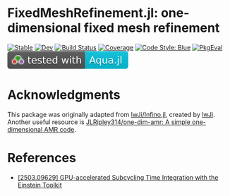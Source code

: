 # FixedMeshRefinement.jl: one-dimensional fixed mesh refinement

[![Stable](https://img.shields.io/badge/docs-stable-blue.svg)](https://AuroraDysis.github.io/FixedMeshRefinement.jl/stable/)
[![Dev](https://img.shields.io/badge/docs-dev-blue.svg)](https://AuroraDysis.github.io/FixedMeshRefinement.jl/dev/)
[![Build Status](https://github.com/AuroraDysis/FixedMeshRefinement.jl/actions/workflows/CI.yml/badge.svg?branch=main)](https://github.com/AuroraDysis/FixedMeshRefinement.jl/actions/workflows/CI.yml?query=branch%3Amain)
[![Coverage](https://codecov.io/gh/AuroraDysis/FixedMeshRefinement.jl/branch/main/graph/badge.svg)](https://codecov.io/gh/AuroraDysis/FixedMeshRefinement.jl)
[![Code Style: Blue](https://img.shields.io/badge/code%20style-blue-4495d1.svg)](https://github.com/invenia/BlueStyle)
[![PkgEval](https://JuliaCI.github.io/NanosoldierReports/pkgeval_badges/B/FixedMeshRefinement.svg)](https://JuliaCI.github.io/NanosoldierReports/pkgeval_badges/B/FixedMeshRefinement.html)
[![Aqua](https://raw.githubusercontent.com/JuliaTesting/Aqua.jl/master/badge.svg)](https://github.com/JuliaTesting/Aqua.jl)

# Acknowledgments

This package was originally adapted from [lwJi/Infino.jl](https://github.com/lwJi/Infino.jl), created by [lwJi](https://github.com/lwJi). Another useful resource is [JLRipley314/one-dim-amr: A simple one-dimensional AMR code](https://github.com/JLRipley314/one-dim-amr).

# References

- [[2503.09629] GPU-accelerated Subcycling Time Integration with the Einstein Toolkit](https://arxiv.org/abs/2503.09629)
